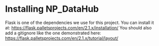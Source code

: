 # Installing NP_DataHub
Flask is one of the dependencies we use for this project. You can install it at: https://flask.palletsprojects.com/en/2.1.x/installation/ You should also add a gitignore like the one demonstrated here: https://flask.palletsprojects.com/en/2.1.x/tutorial/layout/
